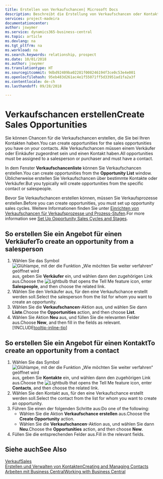 ```yaml
---
title: Erstellen von Verkaufschancen| Microsoft Docs
description: Beschreibt die Erstellung von Verkaufschancen oder Kontakten in  Business Central.
services: project-madeira
documentationcenter: 
author: jswymer
ms.service: dynamics365-business-central
ms.topic: article
ms.devlang: na
ms.tgt_pltfrm: na
ms.workload: na
ms.search.keywords: relationship, prospect
ms.date: 10/01/2018
ms.author: jswymer
ms.translationtype: HT
ms.sourcegitcommit: 9dbd92409ba02281f008246194f3ce0c53e4e001
ms.openlocfilehash: 95eb483d261ac4e1f55071ff5d33951ad1fa2a3f
ms.contentlocale: de-ch
ms.lasthandoff: 09/28/2018

---
```

# <a name="create-sales-opportunities"></a><span data-ttu-id="e7a65-103">Verkaufschancen erstellen</span><span class="sxs-lookup"><span data-stu-id="e7a65-103">Create Sales Opportunities</span></span>
<span data-ttu-id="e7a65-104">Sie können Chancen für die Verkaufschancen erstellen, die Sie bei Ihren Kontakten haben.</span><span class="sxs-lookup"><span data-stu-id="e7a65-104">You can create opportunities for the sales opportunities you have on your contacts.</span></span> <span data-ttu-id="e7a65-105">Alle Verkaufschancen müssen einem Verkäufer oder Einkäufer zugeordnet sein und einen Kontakt haben.</span><span class="sxs-lookup"><span data-stu-id="e7a65-105">All opportunities must be assigned to a salesperson or purchaser and must have a contact.</span></span>

<span data-ttu-id="e7a65-106">In dem Fenster **Verkaufschancenliste** können Sie Verkaufschancen erstellen.</span><span class="sxs-lookup"><span data-stu-id="e7a65-106">You can create opportunities from the **Opportunity List** window.</span></span> <span data-ttu-id="e7a65-107">Üblicherweise erstellen Sie Verkaufschancen über bestimmte Kontakte oder Verkäufer.</span><span class="sxs-lookup"><span data-stu-id="e7a65-107">But you typically will create opportunities from the specific contact or salespeople.</span></span>

<span data-ttu-id="e7a65-108">Bevor Sie Verkaufschancen erstellen können, müssen Sie Verkaufsprozesse erstellen.</span><span class="sxs-lookup"><span data-stu-id="e7a65-108">Before you can create opportunities, you must set up opportunity sales cycles.</span></span> <span data-ttu-id="e7a65-109">Weitere Informationen finden Sie unter [Einrichten von Verkaufschancen für Verkaufsprozesse und Prozess-Stufen](marketing-how-setup-opportunity-sales-cycles-stages.md).</span><span class="sxs-lookup"><span data-stu-id="e7a65-109">For more information see [Set Up Opportunity Sales Cycles and Stages](marketing-how-setup-opportunity-sales-cycles-stages.md).</span></span>

## <a name="to-create-an-opportunity-from-a-salesperson"></a><span data-ttu-id="e7a65-110">So erstellen Sie ein Angebot für einen Verkäufer</span><span class="sxs-lookup"><span data-stu-id="e7a65-110">To create an opportunity from a salesperson</span></span>
1. <span data-ttu-id="e7a65-111">Wählen Sie das Symbol ![Glühlampe, mit der die Funktion „Wie möchten Sie weiter verfahren“ geöffnet wird](media/ui-search/search_small.png "Wie möchten Sie weiter verfahren?") aus, geben Sie **Verkäufer** ein, und wählen dann den zugehörigen Link aus.</span><span class="sxs-lookup"><span data-stu-id="e7a65-111">Choose the ![Lightbulb that opens the Tell Me feature](media/ui-search/search_small.png "Tell me what you want to do") icon, enter **Salespeople**, and then choose the related link.</span></span>
2. <span data-ttu-id="e7a65-112">Wählen Sie den Verkäufer aus, für den eine Verkaufschance erstellt werden soll.</span><span class="sxs-lookup"><span data-stu-id="e7a65-112">Select the salesperson from the list for whom you want to create an opportunity.</span></span>
3. <span data-ttu-id="e7a65-113">Wählen Sie die **Verkaufschancen**-Aktion aus, und wählen Sie dann **Liste**.</span><span class="sxs-lookup"><span data-stu-id="e7a65-113">Choose the **Opportunities** action, and then choose **List**.</span></span>
4. <span data-ttu-id="e7a65-114">Wählen Sie Aktion **Neu** aus, und füllen Sie die relevanten Felder aus.</span><span class="sxs-lookup"><span data-stu-id="e7a65-114">Choose **New**, and then fill in the fields as relevant.</span></span> [!INCLUDE[tooltip-inline-tip](includes/tooltip-inline-tip_md.md)]  



## <a name="to-create-an-opportunity-from-a-contact"></a><span data-ttu-id="e7a65-115">So erstellen Sie ein Angebot für einen Kontakt</span><span class="sxs-lookup"><span data-stu-id="e7a65-115">To create an opportunity from a contact</span></span>
1. <span data-ttu-id="e7a65-116">Wählen Sie das Symbol ![Glühlampe, mit der die Funktion „Wie möchten Sie weiter verfahren“ geöffnet wird](media/ui-search/search_small.png "Wie möchten Sie weiter verfahren?") aus, geben Sie **Kontakte** ein, und wählen dann den zugehörigen Link aus.</span><span class="sxs-lookup"><span data-stu-id="e7a65-116">Choose the ![Lightbulb that opens the Tell Me feature](media/ui-search/search_small.png "Tell me what you want to do") icon, enter **Contacts**, and then choose the related link.</span></span>
2. <span data-ttu-id="e7a65-117">Wählen Sie den Kontakt aus, für den eine Verkaufschance erstellt werden soll.</span><span class="sxs-lookup"><span data-stu-id="e7a65-117">Select the contact from the list for whom you want to create an opportunity.</span></span>
3. <span data-ttu-id="e7a65-118">Führen Sie einen der folgenden Schritte aus:</span><span class="sxs-lookup"><span data-stu-id="e7a65-118">Do one of the following:</span></span>
   * <span data-ttu-id="e7a65-119">Wählen Sie die Aktion **Verkaufschance erstellen** aus.</span><span class="sxs-lookup"><span data-stu-id="e7a65-119">Choose the **Create Opportunity** action.</span></span>
   * <span data-ttu-id="e7a65-120">Wählen Sie die **Verkaufschancen**-Aktion aus, und wählen Sie dann **Neu**.</span><span class="sxs-lookup"><span data-stu-id="e7a65-120">Choose the  **Opportunities** action, and then choose **New**.</span></span>
4. <span data-ttu-id="e7a65-121">Füllen Sie die entsprechenden Felder aus.</span><span class="sxs-lookup"><span data-stu-id="e7a65-121">Fill in the relevant fields.</span></span>

## <a name="see-also"></a><span data-ttu-id="e7a65-122">Siehe auch</span><span class="sxs-lookup"><span data-stu-id="e7a65-122">See Also</span></span>
[<span data-ttu-id="e7a65-123">Verkauf</span><span class="sxs-lookup"><span data-stu-id="e7a65-123">Sales</span></span>](sales-manage-sales.md)  
[<span data-ttu-id="e7a65-124">Erstellen und Verwalten von Kontakten</span><span class="sxs-lookup"><span data-stu-id="e7a65-124">Creating and Managing Contacts</span></span>](marketing-contacts.md)  
[<span data-ttu-id="e7a65-125">Arbeiten mit  Business Central</span><span class="sxs-lookup"><span data-stu-id="e7a65-125">Working with Business Central</span></span>](ui-work-product.md)

